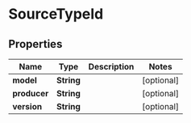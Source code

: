 
# SourceTypeId

## Properties
Name | Type | Description | Notes
------------ | ------------- | ------------- | -------------
**model** | **String** |  |  [optional]
**producer** | **String** |  |  [optional]
**version** | **String** |  |  [optional]



